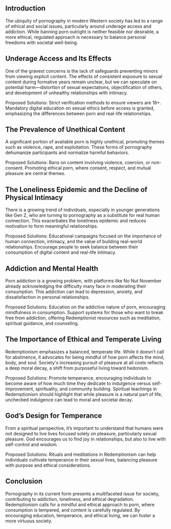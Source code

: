 ## Introduction

The ubiquity of pornography in modern Western society has led to a range of ethical and social issues, particularly around underage access and addiction. While banning porn outright is neither feasible nor desirable, a more ethical, regulated approach is necessary to balance personal freedoms with societal well-being.

## Underage Access and Its Effects

One of the gravest concerns is the lack of safeguards preventing minors from viewing explicit content. The effects of consistent exposure to sexual content during formative years remain unclear, but we can speculate on potential harm—distortion of sexual expectations, objectification of others, and development of unhealthy relationships with intimacy.

Proposed Solutions:
    Strict verification methods to ensure viewers are 18+.
    Mandatory digital education on sexual ethics before access is granted, emphasizing the differences between porn and real-life relationships.

## The Prevalence of Unethical Content

A significant portion of available porn is highly unethical, promoting themes such as violence, rape, and exploitation. These forms of pornography dehumanize participants and normalize harmful behaviors.

Proposed Solutions:
    Bans on content involving violence, coercion, or non-consent.
    Promoting ethical porn, where consent, respect, and mutual pleasure are central themes.

## The Loneliness Epidemic and the Decline of Physical Intimacy

There is a growing trend of individuals, especially in younger generations like Gen Z, who are turning to pornography as a substitute for real human connection. This exacerbates the loneliness epidemic and reduces motivation to form meaningful relationships.

Proposed Solutions:
    Educational campaigns focused on the importance of human connection, intimacy, and the value of building real-world relationships.
    Encourage people to seek balance between their consumption of digital content and real-life intimacy.

## Addiction and Mental Health

Porn addiction is a growing problem, with platforms like No Nut November already acknowledging the difficulty many face in moderating their consumption. This addiction can lead to depression, anxiety, and dissatisfaction in personal relationships.

Proposed Solutions:
    Education on the addictive nature of porn, encouraging mindfulness in consumption.
    Support systems for those who want to break free from addiction, offering Redemptionist resources such as meditation, spiritual guidance, and counseling.

## The Importance of Ethical and Temperate Living

Redemptionism emphasizes a balanced, temperate life. While it doesn’t call for abstinence, it advocates for being mindful of how porn affects the mind, body, and soul. Society's increasing pursuit of pleasure at all costs reflects a deep moral decay, a shift from purposeful living toward hedonism.

Proposed Solutions:
    Promote temperance, encouraging individuals to become aware of how much time they dedicate to indulgence versus self-improvement, spirituality, and community building.
    Spiritual teachings in Redemptionism should highlight that while pleasure is a natural part of life, unchecked indulgence can lead to moral and societal decay.

## God’s Design for Temperance

From a spiritual perspective, it’s important to understand that humans were not designed to live lives focused solely on pleasure, particularly sexual pleasure. God encourages us to find joy in relationships, but also to live with self-control and wisdom.

Proposed Solutions:
    Rituals and meditations in Redemptionism can help individuals cultivate temperance in their sexual lives, balancing pleasure with purpose and ethical considerations.

## Conclusion

Pornography in its current form presents a multifaceted issue for society, contributing to addiction, loneliness, and ethical degradation. Redemptionism calls for a mindful and ethical approach to porn, where consumption is tempered, and content is carefully regulated. By encouraging education, temperance, and ethical living, we can foster a more virtuous society.